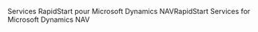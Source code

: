 <span data-ttu-id="977ad-101">Services RapidStart pour Microsoft Dynamics NAV</span><span class="sxs-lookup"><span data-stu-id="977ad-101">RapidStart Services for Microsoft Dynamics NAV</span></span>